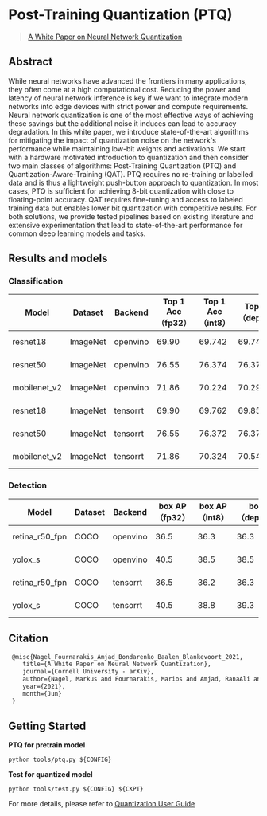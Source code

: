 # Post-Training Quantization (PTQ)

> [A White Paper on Neural Network Quantization](https://arxiv.org/abs/2106.08295)

<!-- [ALGORITHM] -->

## Abstract

While neural networks have advanced the frontiers in many applications, they often come at a high computational cost. Reducing the power and latency of neural network inference is key if we want to integrate modern networks into edge devices with strict power and compute requirements. Neural network quantization is one of the most effective ways of achieving these savings but the additional noise it induces can lead to accuracy degradation. In this white paper, we introduce state-of-the-art algorithms for mitigating the impact of quantization noise on the network's performance while maintaining low-bit weights and activations. We start with a hardware motivated introduction to quantization and then consider two main classes of algorithms: Post-Training Quantization (PTQ) and Quantization-Aware-Training (QAT). PTQ requires no re-training or labelled data and is thus a lightweight push-button approach to quantization. In most cases, PTQ is sufficient for achieving 8-bit quantization with close to floating-point accuracy. QAT requires fine-tuning and access to labeled training data but enables lower bit quantization with competitive results. For both solutions, we provide tested pipelines based on existing literature and extensive experimentation that lead to state-of-the-art performance for common deep learning models and tasks.

## Results and models

### Classification

| Model        | Dataset  | Backend  | Top 1 Acc（fp32） | Top 1 Acc（int8） | Top 1 Acc（deployed） | Config                                                      | Download                                                                                                                                                                                                                                                                                                       |
| ------------ | -------- | -------- | --------------- | --------------- | ------------------- | ----------------------------------------------------------- | -------------------------------------------------------------------------------------------------------------------------------------------------------------------------------------------------------------------------------------------------------------------------------------------------------------- |
| resnet18     | ImageNet | openvino | 69.90           | 69.742          | 69.74               | [config](./ptq_openvino_resnet18_8xb32_in1k_calib32xb32.py) | [model](https://download.openmmlab.com/mmrazor/v1/quantization/ptq/openvino/ptq_openvino_resnet18_8xb32_in1k_calib32xb32_20230330_163655-2386d965.pth) \| [log](https://download.openmmlab.com/mmrazor/v1/quantization/ptq/openvino/ptq_openvino_resnet18_8xb32_in1k_calib32xb32_20230330_163655-2386d965.log) |
| resnet50     | ImageNet | openvino | 76.55           | 76.374          | 76.378              | [config](./ptq_openvino_resnet50_8xb32_in1k_calib32xb32.py) | [model](https://download.openmmlab.com/mmrazor/v1/quantization/ptq/openvino/ptq_openvino_resnet50_8xb32_in1k_calib32xb32_20230330_170115-2acd6014.pth) \| [log](https://download.openmmlab.com/mmrazor/v1/quantization/ptq/openvino/ptq_openvino_resnet50_8xb32_in1k_calib32xb32_20230330_170115-2acd6014.log) |
| mobilenet_v2 | ImageNet | openvino | 71.86           | 70.224          | 70.292              | [config](./ptq_openvino_mbv2_8xb32_in1k_calib32xb32.py)     | [model](https://download.openmmlab.com/mmrazor/v1/quantization/ptq/openvino/ptq_openvino_mbv2_8xb32_in1k_calib32xb32_20230330_170909-364822ad.pth) \| [log](https://download.openmmlab.com/mmrazor/v1/quantization/ptq/openvino/ptq_openvino_mbv2_8xb32_in1k_calib32xb32_20230330_170909-364822ad.log)         |
| resnet18     | ImageNet | tensorrt | 69.90           | 69.762          | 69.85               | [config](./ptq_tensorrt_resnet18_8xb32_in1k_calib32xb32.py) | [model](https://download.openmmlab.com/mmrazor/v1/quantization/ptq/tensorrt/ptq_tensorrt_resnet18_8xb32_in1k_calib32xb32_20230331_144323-640b272e.pth) \| [log](https://download.openmmlab.com/mmrazor/v1/quantization/ptq/tensorrt/ptq_tensorrt_resnet18_8xb32_in1k_calib32xb32_20230331_144323-640b272e.log) |
| resnet50     | ImageNet | tensorrt | 76.55           | 76.372          | 76.374              | [config](./ptq_tensorrt_resnet50_8xb32_in1k_calib32xb32.py) | [model](https://download.openmmlab.com/mmrazor/v1/quantization/ptq/tensorrt/ptq_tensorrt_resnet50_8xb32_in1k_calib32xb32_20230331_145011-d2da300f.pth) \| [log](https://download.openmmlab.com/mmrazor/v1/quantization/ptq/tensorrt/ptq_tensorrt_resnet50_8xb32_in1k_calib32xb32_20230331_145011-d2da300f.log) |
| mobilenet_v2 | ImageNet | tensorrt | 71.86           | 70.324          | 70.548              | [config](./ptq_tensorrt_mbv2_8xb32_in1k_calib32xb32.py)     | [model](https://download.openmmlab.com/mmrazor/v1/quantization/ptq/tensorrt/ptq_tensorrt_mbv2_8xb32_in1k_calib32xb32_20230331_153131-335988e4.pth) \| [log](https://download.openmmlab.com/mmrazor/v1/quantization/ptq/tensorrt/ptq_tensorrt_mbv2_8xb32_in1k_calib32xb32_20230331_153131-335988e4.log)         |

### Detection

| Model          | Dataset | Backend  | box AP（fp32） | box AP（int8） | box AP（deployed） | Config                                                         | Download                 |
| -------------- | ------- | -------- | ------------ | ------------ | ---------------- | -------------------------------------------------------------- | ------------------------ |
| retina_r50_fpn | COCO    | openvino | 36.5         | 36.3         | 36.3             | [config](./ptq_openvino_retina_r50_1x_coco_calib32xb32.py)     | [model](<>) \| [log](<>) |
| yolox_s        | COCO    | openvino | 40.5         | 38.5         | 38.5             | [config](./ptq_openvino_yolox_s_8xb8-300e_coco_calib32xb32.py) | [model](<>) \| [log](<>) |
| retina_r50_fpn | COCO    | tensorrt | 36.5         | 36.2         | 36.3             | [config](./ptq_tensorrt_retina_r50_1x_coco_calib32xb32.py)     | [model](<>) \| [log](<>) |
| yolox_s        | COCO    | tensorrt | 40.5         | 38.8         | 39.3             | [config](./ptq_tensorrt_yolox_s_8xb8-300e_coco_calib32xb32.py) | [model](<>) \| [log](<>) |

## Citation

```latex
 @misc{Nagel_Fournarakis_Amjad_Bondarenko_Baalen_Blankevoort_2021,
    title={A White Paper on Neural Network Quantization},
    journal={Cornell University - arXiv},
    author={Nagel, Markus and Fournarakis, Marios and Amjad, RanaAli and Bondarenko, Yelysei and Baalen, Martvan and Blankevoort, Tijmen},
    year={2021},
    month={Jun}
 }
```

## Getting Started

**PTQ for pretrain model**

```
python tools/ptq.py ${CONFIG}
```

**Test for quantized model**

```
python tools/test.py ${CONFIG} ${CKPT}
```

For more details, please refer to [Quantization User Guide](mmrazor/docs/en/user_guides/quantization_user_guide.md)
